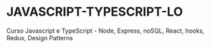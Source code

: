 # JAVASCRIPT-TYPESCRIPT-LO
 Curso Javascript e TypeScript - Node, Express, noSQL, React, hooks, Redux, Design Patterns
